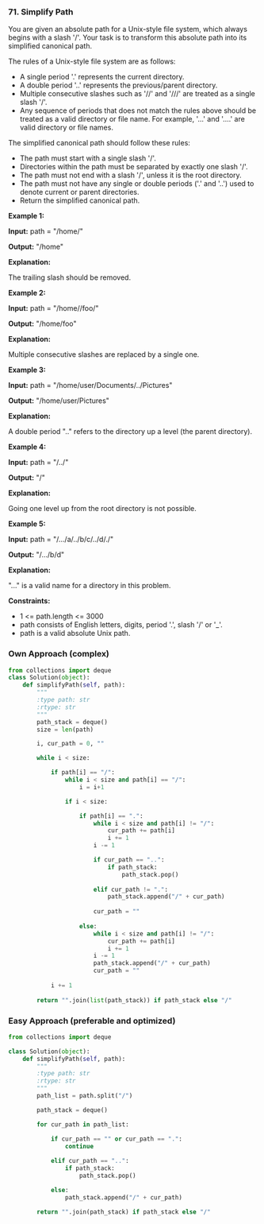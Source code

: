 ### 71. Simplify Path

You are given an absolute path for a Unix-style file system, which always begins with a slash '/'. Your task is to transform this absolute path into its simplified canonical path.

The rules of a Unix-style file system are as follows:

* A single period '.' represents the current directory.
* A double period '..' represents the previous/parent directory.
* Multiple consecutive slashes such as '//' and '///' are treated as a single slash '/'.
* Any sequence of periods that does not match the rules above should be treated as a valid directory or file name. For example, '...' and '....' are valid directory or file names.

The simplified canonical path should follow these rules:

* The path must start with a single slash '/'.
* Directories within the path must be separated by exactly one slash '/'.
* The path must not end with a slash '/', unless it is the root directory.
* The path must not have any single or double periods ('.' and '..') used to denote current or parent directories.
* Return the simplified canonical path.

**Example 1:**

**Input:** path = "/home/"

**Output:** "/home"

**Explanation:**

The trailing slash should be removed.

**Example 2:**

**Input:** path = "/home//foo/"

**Output:** "/home/foo"

**Explanation:**

Multiple consecutive slashes are replaced by a single one.

**Example 3:**

**Input:** path = "/home/user/Documents/../Pictures"

**Output:** "/home/user/Pictures"

**Explanation:**

A double period ".." refers to the directory up a level (the parent directory).

**Example 4:**

**Input:** path = "/../"

**Output:** "/"

**Explanation:**

Going one level up from the root directory is not possible.

**Example 5:**

**Input:** path = "/.../a/../b/c/../d/./"

**Output:** "/.../b/d"

**Explanation:**

"..." is a valid name for a directory in this problem.

**Constraints:**

* 1 <= path.length <= 3000
* path consists of English letters, digits, period '.', slash '/' or '_'.
* path is a valid absolute Unix path.

### Own Approach (complex)

```python
from collections import deque
class Solution(object):
    def simplifyPath(self, path):
        """
        :type path: str
        :rtype: str
        """
        path_stack = deque()
        size = len(path)

        i, cur_path = 0, ""

        while i < size:

            if path[i] == "/":
                while i < size and path[i] == "/":
                    i = i+1

                if i < size:

                    if path[i] == ".":
                        while i < size and path[i] != "/":
                            cur_path += path[i]
                            i += 1
                        i -= 1

                        if cur_path == "..":
                            if path_stack:
                                path_stack.pop()
                        
                        elif cur_path != ".":
                            path_stack.append("/" + cur_path)
                        
                        cur_path = ""
                    
                    else:
                        while i < size and path[i] != "/":
                            cur_path += path[i]
                            i += 1
                        i -= 1
                        path_stack.append("/" + cur_path)
                        cur_path = ""
            
            i += 1
        
        return "".join(list(path_stack)) if path_stack else "/"
```

### Easy Approach (preferable and optimized)

```python
from collections import deque

class Solution(object):
    def simplifyPath(self, path):
        """
        :type path: str
        :rtype: str
        """
        path_list = path.split("/")

        path_stack = deque()

        for cur_path in path_list:

            if cur_path == "" or cur_path == ".":
                continue
            
            elif cur_path == "..":
                if path_stack:
                    path_stack.pop()

            else:
                path_stack.append("/" + cur_path)

        return "".join(path_stack) if path_stack else "/"
```